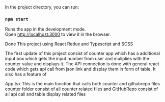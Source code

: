 In the project directory, you can run:

### `npm start`

Runs the app in the development mode.\
Open [http://localhost:3000](http://localhost:3000) to view it in the browser.

Done This project using React Redux and Typescript and SCSS
 
The first update of this project consist of counter app which has a additional input box which gets the input number from user and muliplies with the counter value  and displays it. The API connection is done with general react code which gets api call from json link and display them in form of table. It also has a feature of 
 
 App.tsx 
      This is the main function that calls both counter and githubrepo files 
      counter folder consist of all counter related files and GitHubRepo consist of all api call and table display related files
      

